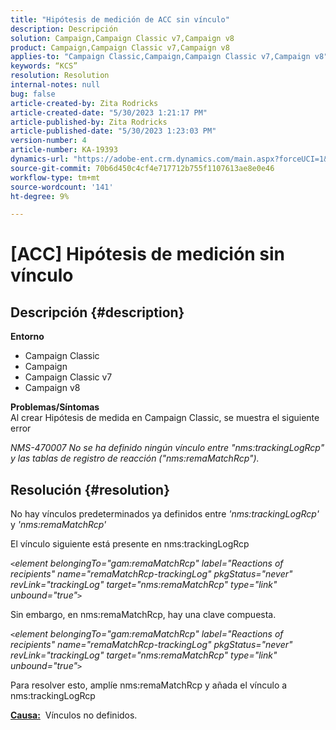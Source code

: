 ```yaml
---
title: "Hipótesis de medición de ACC sin vínculo"
description: Descripción
solution: Campaign,Campaign Classic v7,Campaign v8
product: Campaign,Campaign Classic v7,Campaign v8
applies-to: "Campaign Classic,Campaign,Campaign Classic v7,Campaign v8"
keywords: “KCS”
resolution: Resolution
internal-notes: null
bug: false
article-created-by: Zita Rodricks
article-created-date: "5/30/2023 1:21:17 PM"
article-published-by: Zita Rodricks
article-published-date: "5/30/2023 1:23:03 PM"
version-number: 4
article-number: KA-19393
dynamics-url: "https://adobe-ent.crm.dynamics.com/main.aspx?forceUCI=1&pagetype=entityrecord&etn=knowledgearticle&id=17b060d9-ecfe-ed11-8f6e-6045bd0063aa"
source-git-commit: 70b6d450c4cf4e717712b755f1107613ae8e0e46
workflow-type: tm+mt
source-wordcount: '141'
ht-degree: 9%

---
```


# [ACC] Hipótesis de medición sin vínculo

## Descripción {#description}

<b>Entorno</b>
- Campaign Classic
- Campaign
- Campaign Classic v7
- Campaign v8

<b>Problemas/Síntomas</b><br>Al crear Hipótesis de medida en Campaign Classic, se muestra el siguiente error

*NMS-470007 No se ha definido ningún vínculo entre &quot;nms:trackingLogRcp&quot; y las tablas de registro de reacción (&quot;nms:remaMatchRcp&quot;).*

## Resolución {#resolution}


No hay vínculos predeterminados ya definidos entre *&#39;nms:trackingLogRcp&#39;* y *&#39;nms:remaMatchRcp&#39;*

El vínculo siguiente está presente en nms:trackingLogRcp

*`<`element belongingTo=&quot;gam:remaMatchRcp&quot; label=&quot;Reactions of recipients&quot; name=&quot;remaMatchRcp-trackingLog&quot; pkgStatus=&quot;never&quot; revLink=&quot;trackingLog&quot; target=&quot;nms:remaMatchRcp&quot; type=&quot;link&quot; unbound=&quot;true&quot;`>`*

Sin embargo, en nms:remaMatchRcp, hay una clave compuesta.

*`<`element belongingTo=&quot;gam:remaMatchRcp&quot; label=&quot;Reactions of recipients&quot; name=&quot;remaMatchRcp-trackingLog&quot; pkgStatus=&quot;never&quot; revLink=&quot;trackingLog&quot; target=&quot;nms:remaMatchRcp&quot; type=&quot;link&quot; unbound=&quot;true&quot;`>`*

Para resolver esto, amplíe nms:remaMatchRcp y añada el vínculo a nms:trackingLogRcp



<b><u>Causa:</u></b>  Vínculos no definidos.
